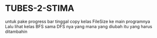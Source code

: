 # TUBES-2-STIMA

untuk pake progress bar tinggal copy kelas FileSize ke main programnya
Lalu lihat kelas BFS sama DFS nya yang mana yang diubah itu yang harus ditambahin
